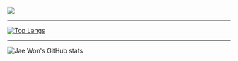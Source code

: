 <a href="https://opgc.me/#/users/JaeWonLee3003" target="_blank"><img src="https://api.opgc.me/githubs/users/JaeWonLee3003/tag/?theme=basic" /></a> <hr>
[![Top Langs](https://github-readme-stats.vercel.app/api/top-langs/?username=JaeWonLee3003&layout=compact)](https://github.com/JaeWonLee3003/github-readme-stats) <hr>
![Jae Won's GitHub stats](https://github-readme-stats.vercel.app/api?username=JaeWonLee3003&show_icons=true&theme=dracula)
